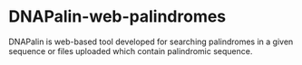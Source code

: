 # DNAPalin-web-palindromes
DNAPalin is web-based tool developed for searching palindromes in a given sequence or files uploaded which contain palindromic sequence.
